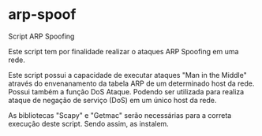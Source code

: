 # arp-spoof
Script ARP Spoofing

Este script tem por finalidade realizar o ataques ARP Spoofing em uma rede. 

Este script possui a capacidade de executar ataques "Man in the Middle" através do envenanamento da
tabela ARP de um determinado host da rede. Possui também a função DoS Ataque. Podendo ser utilizada para realiza ataque de negação
de serviço (DoS) em um único host da rede.

As bibliotecas "Scapy" e "Getmac" serão necessárias para a correta execução deste script. Sendo assim, as instalem.
